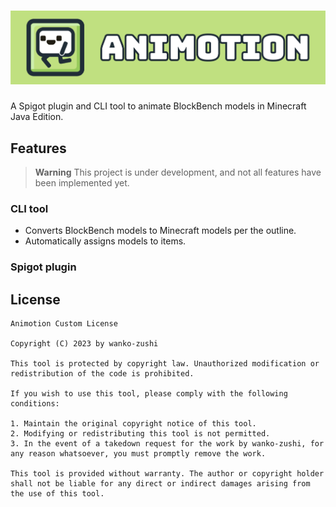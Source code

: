 # ![](assets/banner.png)

A Spigot plugin and CLI tool to animate BlockBench models in Minecraft Java Edition.

## Features
> **Warning**
> This project is under development, and not all features have been implemented yet.

### CLI tool
- Converts BlockBench models to Minecraft models per the outline.
- Automatically assigns models to items.

### Spigot plugin

## License

```
Animotion Custom License

Copyright (C) 2023 by wanko-zushi

This tool is protected by copyright law. Unauthorized modification or redistribution of the code is prohibited.

If you wish to use this tool, please comply with the following conditions:

1. Maintain the original copyright notice of this tool.
2. Modifying or redistributing this tool is not permitted.
3. In the event of a takedown request for the work by wanko-zushi, for any reason whatsoever, you must promptly remove the work.

This tool is provided without warranty. The author or copyright holder shall not be liable for any direct or indirect damages arising from the use of this tool.
```
